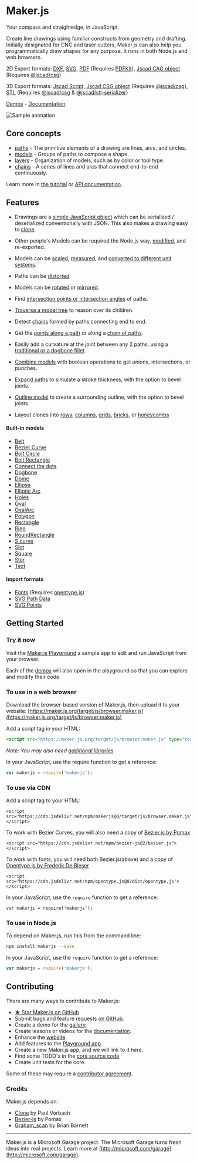 # Maker.js

Your compass and straightedge, in JavaScript.

Create line drawings using familiar constructs from geometry and drafting. Initially designated for CNC and laser cutters, Maker.js can also help you programmatically draw shapes for any purpose. It runs in both Node.js and web browsers.

2D Export formats: 
[DXF](https://maker.js.org/docs/api/modules/makerjs.exporter.html#todxf), 
[SVG](https://maker.js.org/docs/api/modules/makerjs.exporter.html#tosvg),
[PDF](https://maker.js.org/docs/api/modules/makerjs.exporter.html#topdf) (Requires [PDFKit](https://pdfkit.org/)),
[Jscad CAG object](https://maker.js.org/docs/api/modules/makerjs.exporter.html#tojscadcag) (Requires [@jscad/csg](https://www.npmjs.com/package/@jscad/csg))

3D Export formats:
[Jscad Script](https://maker.js.org/docs/api/modules/makerjs.exporter.html#tojscadscript),
[Jscad CSG object](https://maker.js.org/docs/api/modules/makerjs.exporter.html#tojscadcsg) (Requires [@jscad/csg](https://www.npmjs.com/package/@jscad/csg)),
[STL](https://maker.js.org/docs/api/modules/makerjs.exporter.html#tojscadstl) (Requires [@jscad/csg](https://www.npmjs.com/package/@jscad/csg) & [@jscad/stl-serializer](https://www.npmjs.com/package/@jscad/stl-serializer))

[Demos](https://maker.js.org/demos/) - [Documentation](http://maker.js.org/docs/)

![Sample animation](https://maker.js.org/images/anim-wheel.gif)

## Core concepts

* [paths](https://maker.js.org/docs/basic-drawing/#Paths) - The primitive elements of a drawing are lines, arcs, and circles.
* [models](https://maker.js.org/docs/basic-drawing/#Models) - Groups of paths to compose a shape.
* [layers](https://maker.js.org/docs/advanced-drawing/#Layers) - Organization of models, such as by color or tool type.
* [chains](https://maker.js.org/docs/working-with-chains/#content) - A series of lines and arcs that connect end-to-end continuously.

Learn more in [the tutorial](https://maker.js.org/docs/basic-drawing/) or [API documentation](https://maker.js.org/docs/api/).

## Features

* Drawings are a [simple JavaScript object](https://maker.js.org/docs/basic-drawing/#It%27s%20Just%20JSON) which can be serialized / deserialized conventionally with JSON. This also makes a drawing easy to [clone](https://maker.js.org/docs/intermediate-drawing/#Cloning).

* Other people's Models can be required the Node.js way, [modified](https://maker.js.org/docs/intermediate-drawing/#Modifying%20models), and re-exported.

* Models can be [scaled](https://maker.js.org/docs/intermediate-drawing/#Scaling), [measured](https://maker.js.org/docs/api/modules/makerjs.measure.html#modelextents), and [converted to different unit systems](https://maker.js.org/docs/basic-drawing/#Units).

* Paths can be [distorted](https://maker.js.org/docs/api/modules/makerjs.path.html#distort).

* Models can be [rotated](https://maker.js.org/docs/intermediate-drawing/#Rotating) or [mirrored](https://maker.js.org/docs/intermediate-drawing/#Mirroring).

* Find [intersection points or intersection angles](https://maker.js.org/docs/intermediate-drawing/#Intersection) of paths.

* [Traverse a model tree](https://maker.js.org/docs/model-trees/#content) to reason over its children.

* Detect [chains](https://maker.js.org/docs/api/modules/makerjs.model.html#findchains) formed by paths connecting end to end.

* Get the [points along a path](https://maker.js.org/docs/api/modules/makerjs.path.html#topoints) or along a [chain of paths](https://maker.js.org/docs/api/modules/makerjs.chain.html#topoints).

* Easily add a curvature at the joint between any 2 paths, using a [traditional or a dogbone fillet](https://maker.js.org/docs/intermediate-drawing/#Fillets).

* [Combine models](https://maker.js.org/docs/advanced-drawing/#Combining%20with%20Boolean%20operations) with boolean operations to get unions, intersections, or punches.

* [Expand paths](https://maker.js.org/docs/advanced-drawing/#Expanding%20paths) to simulate a stroke thickness, with the option to bevel joints.

* [Outline model](https://maker.js.org/docs/advanced-drawing/#Outlining%20a%20model) to create a surrounding outline, with the option to bevel joints.

* Layout clones into [rows](http://maker.js.org/docs/api/modules/makerjs.layout.html#clonetorow), [columns](https://maker.js.org/docs/api/modules/makerjs.layout.html#clonetocolumn), [grids](https://maker.js.org/docs/api/modules/makerjs.layout.html#clonetogrid), [bricks](https://maker.js.org/docs/api/modules/makerjs.layout.html#clonetobrick), or [honeycombs](https://maker.js.org/docs/api/modules/makerjs.layout.html#clonetohoneycomb)

#### Built-in models

* [Belt](https://maker.js.org/playground/?script=Belt)
* [Bezier Curve](https://maker.js.org/playground/?script=BezierCurve)
* [Bolt Circle](https://maker.js.org/playground/?script=BoltCircle)
* [Bolt Rectangle](https://maker.js.org/playground/?script=BoltRectangle)
* [Connect the dots](https://maker.js.org/playground/?script=ConnectTheDots)
* [Dogbone](https://maker.js.org/playground/?script=Dogbone)
* [Dome](https://maker.js.org/playground/?script=Dome)
* [Ellipse](https://maker.js.org/playground/?script=Ellipse)
* [Elliptic Arc](https://maker.js.org/playground/?script=EllipticArc)
* [Holes](https://maker.js.org/playground/?script=Holes)
* [Oval](https://maker.js.org/playground/?script=Oval)
* [OvalArc](https://maker.js.org/playground/?script=OvalArc)
* [Polygon](https://maker.js.org/playground/?script=Polygon)
* [Rectangle](https://maker.js.org/playground/?script=Rectangle)
* [Ring](https://maker.js.org/playground/?script=Ring)
* [RoundRectangle](https://maker.js.org/playground/?script=RoundRectangle)
* [S curve](https://maker.js.org/playground/?script=SCurve)
* [Slot](https://maker.js.org/playground/?script=Slot)
* [Square](https://maker.js.org/playground/?script=Square)
* [Star](https://maker.js.org/playground/?script=Star)
* [Text](https://maker.js.org/playground/?script=Text)

#### Import formats

* [Fonts](https://maker.js.org/playground/?script=Text) (Requires [opentype.js](https://opentype.js.org/))
* [SVG Path Data](https://maker.js.org/docs/importing/#SVG+path+data)
* [SVG Points](https://maker.js.org/docs/importing/#SVG+points)

## Getting Started

### Try it now

Visit the [Maker.js Playground](https://maker.js.org/playground/) a sample app to edit and run JavaScript from your browser.

Each of the [demos](https://maker.js.org/demos/#content) will also open in the playground so that you can explore and modify their code.

### To use in a web browser

Download the browser-based version of Maker.js, then upload it to your website:
[https://maker.js.org/target/js/browser.maker.js](https://maker.js.org/target/js/browser.maker.js)

Add a script tag in your HTML:
```html
<script src="https://maker.js.org/target/js/browser.maker.js" type="text/javascript"></script>
```

*Note: You may also need [additional libraries](https://maker.js.org/docs/getting-started/#For+the+browser)*

In your JavaScript, use the require function to get a reference:
 
```javascript
var makerjs = require('makerjs');
```

### To use via CDN

Add a script tag to your HTML:
```
<script src="https://cdn.jsdelivr.net/npm/makerjs@0/target/js/browser.maker.js"></script>
```
To work with Bezier Curves, you will also need a copy of [Bezier.js by Pomax](http://pomax.github.io/bezierjs/)
```
<script src="https://cdn.jsdelivr.net/npm/bezier-js@2/bezier.js"></script>
```
To work with fonts, you will need both Bezier.js(above) and a copy of [Opentype.js by Frederik De Bleser](https://github.com/nodebox/opentype.js)
```
<script src="https://cdn.jsdelivr.net/npm/opentype.js@0/dist/opentype.js"></script>
```

In your JavaScript, use the `require` function to get a reference:
```
var makerjs = require('makerjs');
```

### To use in Node.js

To depend on Maker.js, run this from the command line:
```bash
npm install makerjs --save
```

In your JavaScript, use the `require` function to get a reference:
 
```javascript
var makerjs = require('makerjs');
```

## Contributing
There are many ways to contribute to Maker.js:
* [★ Star Maker.js on GitHub](https://github.com/Microsoft/maker.js)
* Submit bugs and feature requests [on GitHub](https://github.com/Microsoft/maker.js/issues).
* Create a demo for the [gallery](http://maker.js.org/demos/#content).
* Create lessons or videos for the [documentation](http://maker.js.org/docs/#content).
* Enhance the [website](https://github.com/Microsoft/maker.js/tree/gh-pages).
* Add features to the [Playground app](https://github.com/Microsoft/maker.js/tree/master/playground).
* Create a new Maker.js app, and we will link to it here.
* Find some TODO's in the [core source code](https://github.com/Microsoft/maker.js/tree/master/src).
* Create unit tests for the core.

Some of these may require a [contributor agreement](https://github.com/Microsoft/maker.js/blob/master/CONTRIBUTING.md).

### Credits
Maker.js depends on:
* [Clone](https://github.com/pvorb/node-clone) by Paul Vorbach
* [Bezier-js](https://github.com/Pomax/bezierjs) by Pomax
* [Graham_scan](https://github.com/brian3kb/graham_scan_js) by Brian Barnett
---

Maker.js is a Microsoft Garage project. The Microsoft Garage turns fresh ideas into real projects. Learn more at [http://microsoft.com/garage](http://microsoft.com/garage).
